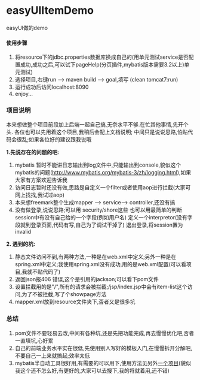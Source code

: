 # easyUIItemDemo
easyUI做的demo

#### 使用步骤



1. 将resource下的jdbc.properties数据库换成自己的(用单元测试service是否配置成功,成功之后,可以试下pageHelp(分页插件,mybatis版本需要3.2以上)单元测试)
2. 选择项目,右键run --> maven build --> goal,填写 (clean tomcat7:run)
3. 运行成功后访问localhost:8090
4. enjoy...



### 项目说明

本来想做整个项目前段加上后端一起自己搞,无奈水平不够.在忙其他事情,先开个头.
各位也可以先用着这个项目,我稍后会配上文档说明;
中间只是说说思路,怕贴代码会很乱;如果各位好的建议跟我说哦

**1.先说存在的问题的吧:**

1. mybatis 暂时不能讲日志输出到log文件中,只能输出到console,貌似这个mybatis的问题(http://www.mybatis.org/mybatis-3/zh/logging.html),如果大家有方案欢迎告诉我
2. 访问日志暂时还没有做,思路是自定义一个filter或者使用aop进行拦截(大家可网上找找,我试过aop)
3. 本来想freemark整个生成mapper --> service--> controller,还没有搞
4. 没有做登录,说说思路;可以用 security/shore这些
   也可以用最简单的判断session中有没有自己给的一个字段(例如用户名)
   定义一个interpretor(没有字段就到登录页面,代码有写,自己为了调试干掉了)
   退出登录,将session置为invalid


**2. 遇到的坑:**

1. 静态文件访问不到,有两种方法,一种是在web.xml中定义;另外一种是在spring.xml中定义;我使用spring.xml没有成功,用的是web.xml配置(可以看项目,我就不贴代码了)
2. 返回json报406 错误,这个是引用的jackson;可以看下pom文件
3. 设置拦截用的是"/",所有的请求会被拦截;/jsp/index.jsp中会有item-list这个访问,为了不被拦截,写了个showpage方法
4. mapper.xml放到resource文件夹下,否者又是很多坑

### 总结
1. pom文件不要轻易去改,中间有各种坑,还是先把功能完成,再去慢慢优化吧,否者一直填坑,心好累
2. 自己的前端业务水平实在很低,先使用别人写好的模板入门,在慢慢拆开分解吧,不要自己一上来就搞起;效率太低
3. mybatis半自动工具很好用,有需要的可以用下,使用方法见另外[一个项目](https://github.com/xeroCBW/mybatisTool.git)(貌似我这个还不怎么好,有更好的,大家可以去搜下,我的将就着用,还不错)
